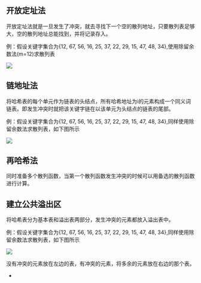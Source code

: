 ## 开放定址法

开放定址法就是一旦发生了冲突，就去寻找下一个空的散列地址，只要散列表足够大，空的散列地址总能找到，并将记录存入。

例：假设关键字集合为{12, 67, 56, 16, 25, 37, 22, 29, 15, 47, 48, 34},使用除留余数法(m=12)求散列表 

![](https://ws1.sinaimg.cn/large/006tKfTcly1g0ewj54hjgj30k002ejrd.jpg)



## 链地址法

将哈希表的每个单元作为链表的头结点，所有哈希地址为i的元素构成一个同义词链表。即发生冲突时就把该关键字链在以该单元为头结点的链表的尾部。

例：假设关键字集合为{12, 67, 56, 16, 25, 37, 22, 29, 15, 47, 48, 34},同样使用除留余数法求散列表，如下图所示 

![](https://ws1.sinaimg.cn/large/006tKfTcly1g0ewjwk93xj30i60jmgm2.jpg)



## 再哈希法

同时准备多个散列函数，当第一个散列函数发生冲突的时候可以用备选的散列函数进行计算。

## 建立公共溢出区

将哈希表分为基本表和溢出表两部分，发生冲突的元素都放入溢出表中。

例：假设关键字集合为{12, 67, 56, 16, 25, 37, 22, 29, 15, 47, 48, 34},同样使用除留余数法求散列表，如下图所示 

![](https://ws3.sinaimg.cn/large/006tKfTcly1g0ewkpv8urj30c90ka74p.jpg)

没有冲突的元素放在左边的表，有冲突的元素，将多余的元素放在右边的那个表。



- 